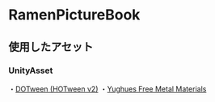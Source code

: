 # RamenPictureBook
## 使用したアセット
### UnityAsset
・[DOTween (HOTween v2)](https://assetstore.unity.com/packages/tools/animation/dotween-hotween-v2-27676)
・[Yughues Free Metal Materials](https://assetstore.unity.com/packages/2d/textures-materials/metals/yughues-free-metal-materials-12949)
